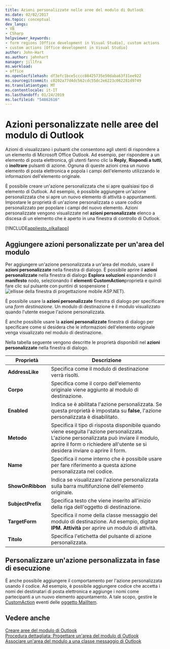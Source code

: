 ```yaml
---
title: Azioni personalizzate nelle aree del modulo di Outlook
ms.date: 02/02/2017
ms.topic: conceptual
dev_langs:
- VB
- CSharp
helpviewer_keywords:
- form regions [Office development in Visual Studio], custom actions
- custom actions [Office development in Visual Studio]
author: John-Hart
ms.author: johnhart
manager: jillfra
ms.workload:
- office
ms.openlocfilehash: df3efc1bce5cccc88425735e50daba63f31ee922
ms.sourcegitcommit: c0202a77d4dc562cdc55dc2e6223c062281d9749
ms.translationtype: MT
ms.contentlocale: it-IT
ms.lasthandoff: 01/24/2019
ms.locfileid: "54862616"
---
```

# <a name="custom-actions-in-outlook-form-regions"></a>Azioni personalizzate nelle aree del modulo di Outlook
  Azioni di visualizzano i pulsanti che consentono agli utenti di rispondere a un elemento di Microsoft Office Outlook. Ad esempio, per rispondere a un elemento di posta elettronica, gli utenti fanno clic la **Reply**, **Rispondi a tutti**, o **inoltrare** pulsanti di azione. Ognuna di queste azioni crea un nuovo elemento di posta elettronica e popola i campi dell'elemento utilizzando le informazioni dell'elemento originale.  
  
 È possibile creare un'azione personalizzata che si apre qualsiasi tipo di elemento di Outlook. Ad esempio, è possibile aggiungere un'azione personalizzata che si apre un nuovo elemento di attività o appuntamenti. Impostare le proprietà di un'azione personalizzata o usare codice personalizzato per popolare i campi del nuovo elemento. Azioni personalizzate vengono visualizzate nel **azioni personalizzate** elenco a discesa di un elemento che è aperto in una finestra di controllo di Outlook.  
  
 [!INCLUDE[appliesto_olkallapp](../vsto/includes/appliesto-olkallapp-md.md)]  
  
## <a name="add-custom-actions-to-a-form-region"></a>Aggiungere azioni personalizzate per un'area del modulo  
 Per aggiungere un'azione personalizzata a un'area del modulo, usare il **azioni personalizzate** nella finestra di dialogo. È possibile aprire il **azioni personalizzate** nella finestra di dialogo **Esplora soluzioni** espandendo il **manifesto** nodo, selezionando il **elementi CustomAction**proprietà e quindi fare clic sul pulsante con puntini di sospensione (![ellisse della finestra di progettazione mobile ASP.NET](../sharepoint/media/mwellipsis.gif "ellisse di ASP.NET Mobile Designer")).  
  
 È possibile usare la **azioni personalizzate** finestra di dialogo per specificare una *form destinazione*. Un modulo di destinazione è il modulo visualizzato quando l'utente esegue l'azione personalizzata.  
  
 È anche possibile usare la **azioni personalizzate** finestra di dialogo per specificare come si desidera che le informazioni dell'elemento originale venga visualizzato nel modulo di destinazione.  
  
 Nella tabella seguente vengono descritte le proprietà disponibili nel **azioni personalizzate** nella finestra di dialogo.  
  
|Proprietà|Descrizione|  
|--------------|-----------------|  
|**AddressLike**|Specifica come il modulo di destinazione verrà risolti.|  
|**Corpo**|Specifica come il corpo dell'elemento originale viene aggiunto al modulo di destinazione.|  
|**Enabled**|Indica se è abilitata l'azione personalizzata. Se questa proprietà è impostata su **false**, l'azione personalizzata è disabilitato.|  
|**Metodo**|Specifica il tipo di risposta disponibile quando viene eseguita l'azione personalizzata. L'azione personalizzata può inviare il modulo, aprire il form o richiedere all'utente se si desidera inviare o aprire il form.|  
|**Name**|Specifica il nome interno che è possibile usare per fare riferimento a questa azione personalizzata nel codice.|  
|**ShowOnRibbon**|Indica se visualizzare l'azione personalizzata sulla barra multifunzione dell'elemento originale.|  
|**SubjectPrefix**|Specifica testo che viene inserito all'inizio della riga dell'oggetto di destinazione.|  
|**TargetForm**|Specifica il nome della classe messaggio del modulo di destinazione. Ad esempio, digitare **IPM. Attività** per aprire un modulo di attività.|  
|**Titolo**|Specifica l'etichetta del pulsante di azione personalizzata.|  
  
## <a name="customize-a-custom-action-at-runtime"></a>Personalizzare un'azione personalizzata in fase di esecuzione  
 È anche possibile aggiungere il comportamento per l'azione personalizzata usando il codice. Ad esempio, è possibile aggiungere codice che accetta i nomi dei destinatari di posta elettronica e aggiunge i nomi come partecipanti a un nuovo elemento appuntamento. A tale scopo, gestire le [CustomAction](/office/vba/api/Outlook.MailItem.CustomAction) eventi delle [oggetto MailItem](/office/vba/api/Outlook.MailItem).  
  
## <a name="see-also"></a>Vedere anche  
 [Creare aree del modulo di Outlook](../vsto/creating-outlook-form-regions.md)   
 [Procedura dettagliata: Progettare un'area del modulo di Outlook](../vsto/walkthrough-designing-an-outlook-form-region.md)   
 [Associare un'area del modulo a una classe messaggio di Outlook](../vsto/associating-a-form-region-with-an-outlook-message-class.md)  
